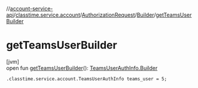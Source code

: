 //[account-service-api](../../../../index.md)/[classtime.service.account](../../index.md)/[AuthorizationRequest](../index.md)/[Builder](index.md)/[getTeamsUserBuilder](get-teams-user-builder.md)

# getTeamsUserBuilder

[jvm]\
open fun [getTeamsUserBuilder](get-teams-user-builder.md)(): [TeamsUserAuthInfo.Builder](../../-teams-user-auth-info/-builder/index.md)

`.classtime.service.account.TeamsUserAuthInfo teams_user = 5;`
